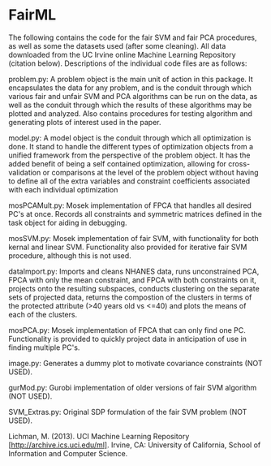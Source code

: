 # FairML

The following contains the code for the fair SVM and fair PCA procedures, as well as some the datasets used (after some cleaning). All data downloaded from the UC Irvine online Machine Learning Repository (citation below). Descriptions of the individual code files are as follows:

problem.py: A problem object is the main unit of action in this package. It encapsulates the data for any problem, and is the conduit through which various fair and unfair SVM and PCA algorithms can be run on the data, as well as the conduit through which the results of these algorithms may be plotted and analyzed. Also contains procedures for testing algorithm and generating plots of interest used in the paper.

model.py: A model object is the conduit through which all optimization is done. It stand to handle the different types of optimization objects from a unified framework from the perspective of the problem object. It has the added benefit of being a self contained optimization, allowing for cross-validation or comparisons at the level of the problem object without having to define all of the extra variables and constraint coefficients associated with each individual optimization

mosPCAMult.py: Mosek implementation of FPCA that handles all desired PC's at once. Records all constraints and symmetric matrices defined in the task object for aiding in debugging.

mosSVM.py: Mosek implementation of fair SVM, with functionality for both kernal and linear SVM. Functionality also provided for iterative fair SVM procedure, although this is not used.

dataImport.py: Imports and cleans NHANES data, runs unconstrained PCA, FPCA with only the mean constraint, and FPCA with both constraints on it, projects onto the resulting subspaces, conducts clustering on the separate sets of projected data, returns the compostion of the clusters in terms of the protected attribute (>40 years old vs <=40) and plots the means of each of the clusters.

mosPCA.py: Mosek implementation of FPCA that can only find one PC. Functionality is provided to quickly project data in anticipation of use in finding multiple PC's.

image.py: Generates a dummy plot to motivate covariance constraints (NOT USED).

gurMod.py: Gurobi implementation of older versions of fair SVM algorithm (NOT USED).

SVM_Extras.py: Original SDP formulation of the fair SVM problem (NOT USED).

Lichman, M. (2013). UCI Machine Learning Repository [http://archive.ics.uci.edu/ml]. Irvine, CA: University of California, School of Information and Computer Science. 
